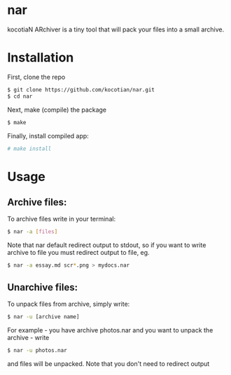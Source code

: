 # nar
kocotiaN ARchiver is a tiny tool that will pack your files into a small archive.

# Installation
First, clone the repo
```bash
$ git clone https://github.com/kocotian/nar.git
$ cd nar
```
Next, make (compile) the package
```bash
$ make
```
Finally, install compiled app:
```bash
# make install
```

# Usage
## Archive files:
To archive files write in your terminal:
```bash
$ nar -a [files]
```
Note that nar default redirect output to stdout, so if you want to write archive to file you must redirect output to file, eg.
```bash
$ nar -a essay.md scr*.png > mydocs.nar
```
## Unarchive files:
To unpack files from archive, simply write:
```bash
$ nar -u [archive name]
```
For example - you have archive photos.nar and you want to unpack the archive - write
```bash
$ nar -u photos.nar
```
and files will be unpacked. Note that you don't need to redirect output
